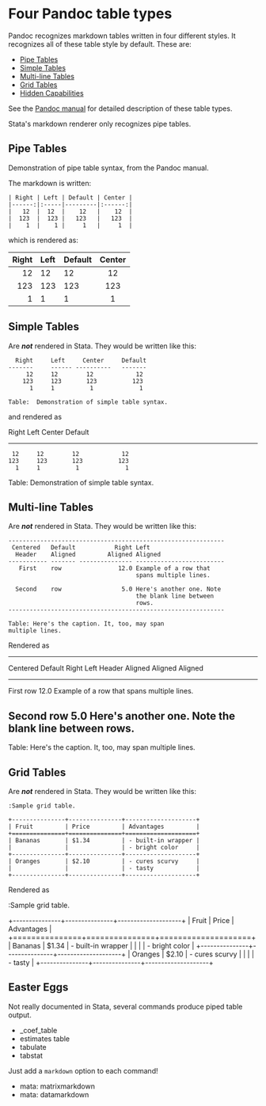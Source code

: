 # Four Pandoc table types
Pandoc recognizes markdown tables written in four different styles.  It
recognizes all of these table style by default.
These are:

- [Pipe Tables](#pipe-tables)
- [Simple Tables](#simple-tables)
- [Multi-line Tables](#multi-line-tables)
- [Grid Tables](#grid-tables)
- [Hidden Capabilities](#easter-eggs)

See the [Pandoc manual](https://pandoc.org/MANUAL.html#tables) for detailed
description of these table types.

Stata\'s markdown renderer only recognizes pipe tables.

## Pipe Tables
Demonstration of pipe table syntax, from the Pandoc manual.

The markdown is written:
```
| Right | Left | Default | Center |
|------:|:-----|---------|:------:|
|   12  |  12  |    12   |    12  |
|  123  |  123 |   123   |   123  |
|    1  |    1 |     1   |     1  |
```

which is rendered as:

| Right | Left | Default | Center |
|------:|:-----|---------|:------:|
|   12  |  12  |    12   |    12  |
|  123  |  123 |   123   |   123  |
|    1  |    1 |     1   |     1  |
  
## Simple Tables
Are ***not*** rendered in Stata.  They would be
written like this:
```
  Right     Left     Center     Default
-------     ------ ----------   -------
     12     12        12            12
    123     123       123          123
      1     1          1             1

Table:  Demonstration of simple table syntax.
```

and rendered as

  Right     Left     Center     Default
-------     ------ ----------   -------
     12     12        12            12
    123     123       123          123
      1     1          1             1

Table:  Demonstration of simple table syntax.

## Multi-line Tables
Are ***not*** rendered in Stata.  They would be
written like this:

```
-------------------------------------------------------------
 Centered   Default           Right Left
  Header    Aligned         Aligned Aligned
----------- ------- --------------- -------------------------
   First    row                12.0 Example of a row that
                                    spans multiple lines.

  Second    row                 5.0 Here's another one. Note
                                    the blank line between
                                    rows.
-------------------------------------------------------------

Table: Here's the caption. It, too, may span
multiple lines.
```

Rendered as 

-------------------------------------------------------------
 Centered   Default           Right Left
  Header    Aligned         Aligned Aligned
----------- ------- --------------- -------------------------
   First    row                12.0 Example of a row that
                                    spans multiple lines.

  Second    row                 5.0 Here's another one. Note
                                    the blank line between
                                    rows.
-------------------------------------------------------------

Table: Here's the caption. It, too, may span
multiple lines.

## Grid Tables
Are ***not*** rendered in Stata.  They would be
written like this:

```
:Sample grid table.

+---------------+---------------+--------------------+
| Fruit         | Price         | Advantages         |
+===============+===============+====================+
| Bananas       | $1.34         | - built-in wrapper |
|               |               | - bright color     |
+---------------+---------------+--------------------+
| Oranges       | $2.10         | - cures scurvy     |
|               |               | - tasty            |
+---------------+---------------+--------------------+
```

Rendered as

:Sample grid table.

+---------------+---------------+--------------------+
| Fruit         | Price         | Advantages         |
+===============+===============+====================+
| Bananas       | $1.34         | - built-in wrapper |
|               |               | - bright color     |
+---------------+---------------+--------------------+
| Oranges       | $2.10         | - cures scurvy     |
|               |               | - tasty            |
+---------------+---------------+--------------------+


## Easter Eggs
Not really documented in Stata, several commands produce piped table
output.

- _coef_table
- estimates table
- tabulate
- tabstat

Just add a `markdown` option to each command!

- mata: matrixmarkdown
- mata: datamarkdown


